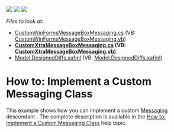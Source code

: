 <!-- default badges list -->
![](https://img.shields.io/endpoint?url=https://codecentral.devexpress.com/api/v1/VersionRange/128591065/13.1.4%2B)
[![](https://img.shields.io/badge/Open_in_DevExpress_Support_Center-FF7200?style=flat-square&logo=DevExpress&logoColor=white)](https://supportcenter.devexpress.com/ticket/details/E1527)
[![](https://img.shields.io/badge/📖_How_to_use_DevExpress_Examples-e9f6fc?style=flat-square)](https://docs.devexpress.com/GeneralInformation/403183)
<!-- default badges end -->
<!-- default file list -->
*Files to look at*:

* [CustomWinFormsMessageBoxMessaging.cs](./CS/CustomMessaging.Module.Win/CustomWinFormsMessageBoxMessaging.cs) (VB: [CustomWinFormsMessageBoxMessaging.vb](./VB/CustomMessaging.Module.Win/CustomWinFormsMessageBoxMessaging.vb))
* **[CustomXtraMessageBoxMessaging.cs](./CS/CustomMessaging.Module.Win/CustomXtraMessageBoxMessaging.cs) (VB: [CustomXtraMessageBoxMessaging.vb](./VB/CustomMessaging.Module.Win/CustomXtraMessageBoxMessaging.vb))**
* [Model.DesignedDiffs.xafml](./CS/CustomMessaging.Module.Win/Model.DesignedDiffs.xafml) (VB: [Model.DesignedDiffs.xafml](./VB/CustomMessaging.Module.Win/Model.DesignedDiffs.xafml))
<!-- default file list end -->
# How to: Implement a Custom Messaging Class


<p>This example shows how you can implement a custom <a href="http://documentation.devexpress.com/#Xaf/clsDevExpressExpressAppWinCoreMessagingtopic"><u>Messaging</u></a> descendant . The complete description is available in the <a href="http://documentation.devexpress.com/#Xaf/CustomDocument3312"><u>How to: Implement a Custom Messaging Class</u></a> help topic.</p><br />


<br/>


